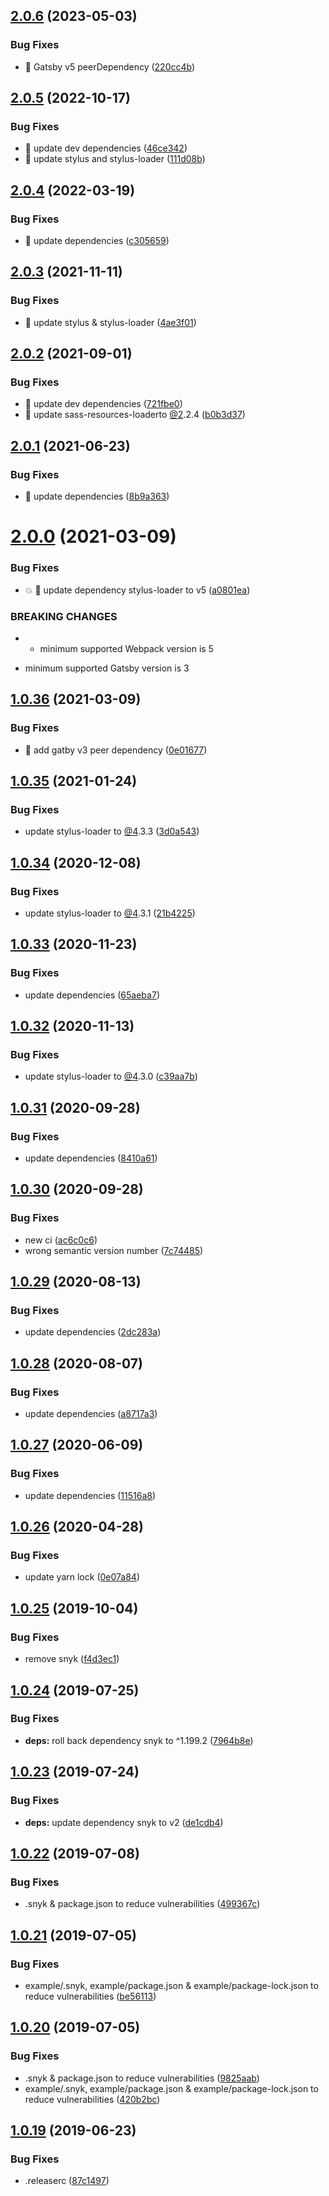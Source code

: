 ## [2.0.6](https://github.com/JimmyBeldone/gatsby-plugin-stylus-resources/compare/v2.0.5...v2.0.6) (2023-05-03)


### Bug Fixes

* 🐛 Gatsby v5 peerDependency ([220cc4b](https://github.com/JimmyBeldone/gatsby-plugin-stylus-resources/commit/220cc4b4c83f0e51fb1b02a0f598c1e6a9767324))

## [2.0.5](https://github.com/JimmyBeldone/gatsby-plugin-stylus-resources/compare/v2.0.4...v2.0.5) (2022-10-17)


### Bug Fixes

* 🐛 update dev dependencies ([46ce342](https://github.com/JimmyBeldone/gatsby-plugin-stylus-resources/commit/46ce342dac824d00f8f2da24cb76723babf986a8))
* 🐛 update stylus and stylus-loader ([111d08b](https://github.com/JimmyBeldone/gatsby-plugin-stylus-resources/commit/111d08ba8103a5259bf3b52b1905bcd6b68e53e0))

## [2.0.4](https://github.com/JimmyBeldone/gatsby-plugin-stylus-resources/compare/v2.0.3...v2.0.4) (2022-03-19)


### Bug Fixes

* 🐛 update dependencies ([c305659](https://github.com/JimmyBeldone/gatsby-plugin-stylus-resources/commit/c305659b4a9a54240bcb398fb93f4f2a1b80b766))

## [2.0.3](https://github.com/JimmyBeldone/gatsby-plugin-stylus-resources/compare/v2.0.2...v2.0.3) (2021-11-11)


### Bug Fixes

* 🐛 update stylus & stylus-loader ([4ae3f01](https://github.com/JimmyBeldone/gatsby-plugin-stylus-resources/commit/4ae3f0110604c7931ca85b9c8cc95e32165e571c))

## [2.0.2](https://github.com/JimmyBeldone/gatsby-plugin-stylus-resources/compare/v2.0.1...v2.0.2) (2021-09-01)


### Bug Fixes

* 🐛 update dev dependencies ([721fbe0](https://github.com/JimmyBeldone/gatsby-plugin-stylus-resources/commit/721fbe00ab072178eb7131d80894a82cdf129872))
* 🐛 update sass-resources-loaderto [@2](https://github.com/2).2.4 ([b0b3d37](https://github.com/JimmyBeldone/gatsby-plugin-stylus-resources/commit/b0b3d37e832c1fb2abb0f6e36541286b6a8ac08e))

## [2.0.1](https://github.com/JimmyBeldone/gatsby-plugin-stylus-resources/compare/v2.0.0...v2.0.1) (2021-06-23)


### Bug Fixes

* 🐛 update dependencies ([8b9a363](https://github.com/JimmyBeldone/gatsby-plugin-stylus-resources/commit/8b9a363a76e63a1cf47f35193acdf9dd3a9e4da1))

# [2.0.0](https://github.com/JimmyBeldone/gatsby-plugin-stylus-resources/compare/v1.0.36...v2.0.0) (2021-03-09)


### Bug Fixes

* 💥 🐛 update dependency stylus-loader to v5 ([a0801ea](https://github.com/JimmyBeldone/gatsby-plugin-stylus-resources/commit/a0801eaaf4747fc746326c3fc0cf0ce1dd7c8384))


### BREAKING CHANGES

* - minimum supported Webpack version is 5
- minimum supported Gatsby version is 3

## [1.0.36](https://github.com/JimmyBeldone/gatsby-plugin-stylus-resources/compare/v1.0.35...v1.0.36) (2021-03-09)


### Bug Fixes

* 🐛 add gatby v3 peer dependency ([0e01677](https://github.com/JimmyBeldone/gatsby-plugin-stylus-resources/commit/0e0167785d4b9d1bc897bf7427fcf2afee87426b))

## [1.0.35](https://github.com/JimmyBeldone/gatsby-plugin-stylus-resources/compare/v1.0.34...v1.0.35) (2021-01-24)


### Bug Fixes

* update stylus-loader to [@4](https://github.com/4).3.3 ([3d0a543](https://github.com/JimmyBeldone/gatsby-plugin-stylus-resources/commit/3d0a54355f44ad833648ade88bdcad376a41a107))

## [1.0.34](https://github.com/JimmyBeldone/gatsby-plugin-stylus-resources/compare/v1.0.33...v1.0.34) (2020-12-08)


### Bug Fixes

* update stylus-loader to [@4](https://github.com/4).3.1 ([21b4225](https://github.com/JimmyBeldone/gatsby-plugin-stylus-resources/commit/21b422580238a6b8c8efb52146e732184a2cf23e))

## [1.0.33](https://github.com/JimmyBeldone/gatsby-plugin-stylus-resources/compare/v1.0.32...v1.0.33) (2020-11-23)


### Bug Fixes

* update dependencies ([65aeba7](https://github.com/JimmyBeldone/gatsby-plugin-stylus-resources/commit/65aeba7f30a0938a3c2bf63529e7380fdf9b5f2e))

## [1.0.32](https://github.com/JimmyBeldone/gatsby-plugin-stylus-resources/compare/v1.0.31...v1.0.32) (2020-11-13)


### Bug Fixes

* update stylus-loader to [@4](https://github.com/4).3.0 ([c39aa7b](https://github.com/JimmyBeldone/gatsby-plugin-stylus-resources/commit/c39aa7bb2a4f7c82d481567429f34e9f281e1251))

## [1.0.31](https://github.com/JimmyBeldone/gatsby-plugin-stylus-resources/compare/v1.0.30...v1.0.31) (2020-09-28)


### Bug Fixes

* update dependencies ([8410a61](https://github.com/JimmyBeldone/gatsby-plugin-stylus-resources/commit/8410a616c9a5b0e67a965f3817e2983870df57bb))

## [1.0.30](https://github.com/JimmyBeldone/gatsby-plugin-stylus-resources/compare/v1.0.29...v1.0.30) (2020-09-28)


### Bug Fixes

* new ci ([ac6c0c6](https://github.com/JimmyBeldone/gatsby-plugin-stylus-resources/commit/ac6c0c64d25731fdf7527bf7523fa7f1bd163f87))
* wrong semantic version number ([7c74485](https://github.com/JimmyBeldone/gatsby-plugin-stylus-resources/commit/7c7448557b6b875873afd73946c8c8c699eec558))

## [1.0.29](https://github.com/JimmyBeldone/gatsby-plugin-stylus-resources/compare/v1.0.28...v1.0.29) (2020-08-13)


### Bug Fixes

* update dependencies ([2dc283a](https://github.com/JimmyBeldone/gatsby-plugin-stylus-resources/commit/2dc283a1cd1cc029cf197cf91bf7548b225043d5))

## [1.0.28](https://github.com/JimmyBeldone/gatsby-plugin-stylus-resources/compare/v1.0.27...v1.0.28) (2020-08-07)


### Bug Fixes

* update dependencies ([a8717a3](https://github.com/JimmyBeldone/gatsby-plugin-stylus-resources/commit/a8717a3a7bbc8001fc89ae838b74c0fee344fffa))

## [1.0.27](https://github.com/JimmyBeldone/gatsby-plugin-stylus-resources/compare/v1.0.26...v1.0.27) (2020-06-09)


### Bug Fixes

* update dependencies ([11516a8](https://github.com/JimmyBeldone/gatsby-plugin-stylus-resources/commit/11516a8f1118a457de7ce65a4bc8cb02437ff2f7))

## [1.0.26](https://github.com/JimmyBeldone/gatsby-plugin-stylus-resources/compare/v1.0.25...v1.0.26) (2020-04-28)


### Bug Fixes

* update yarn lock ([0e07a84](https://github.com/JimmyBeldone/gatsby-plugin-stylus-resources/commit/0e07a84e5e1e40a1b7a72ae8f20531375ef72474))

## [1.0.25](https://github.com/JimmyBeldone/gatsby-plugin-stylus-resources/compare/v1.0.24...v1.0.25) (2019-10-04)


### Bug Fixes

* remove snyk ([f4d3ec1](https://github.com/JimmyBeldone/gatsby-plugin-stylus-resources/commit/f4d3ec1))

## [1.0.24](https://github.com/JimmyBeldone/gatsby-plugin-stylus-resources/compare/v1.0.23...v1.0.24) (2019-07-25)


### Bug Fixes

* **deps:** roll back dependency snyk to ^1.199.2 ([7964b8e](https://github.com/JimmyBeldone/gatsby-plugin-stylus-resources/commit/7964b8e))

## [1.0.23](https://github.com/JimmyBeldone/gatsby-plugin-stylus-resources/compare/v1.0.22...v1.0.23) (2019-07-24)


### Bug Fixes

* **deps:** update dependency snyk to v2 ([de1cdb4](https://github.com/JimmyBeldone/gatsby-plugin-stylus-resources/commit/de1cdb4))

## [1.0.22](https://github.com/JimmyBeldone/gatsby-plugin-stylus-resources/compare/v1.0.21...v1.0.22) (2019-07-08)


### Bug Fixes

* .snyk & package.json to reduce vulnerabilities ([499367c](https://github.com/JimmyBeldone/gatsby-plugin-stylus-resources/commit/499367c))

## [1.0.21](https://github.com/JimmyBeldone/gatsby-plugin-stylus-resources/compare/v1.0.20...v1.0.21) (2019-07-05)


### Bug Fixes

* example/.snyk, example/package.json & example/package-lock.json to reduce vulnerabilities ([be56113](https://github.com/JimmyBeldone/gatsby-plugin-stylus-resources/commit/be56113))

## [1.0.20](https://github.com/JimmyBeldone/gatsby-plugin-stylus-resources/compare/v1.0.19...v1.0.20) (2019-07-05)


### Bug Fixes

* .snyk & package.json to reduce vulnerabilities ([9825aab](https://github.com/JimmyBeldone/gatsby-plugin-stylus-resources/commit/9825aab))
* example/.snyk, example/package.json & example/package-lock.json to reduce vulnerabilities ([420b2bc](https://github.com/JimmyBeldone/gatsby-plugin-stylus-resources/commit/420b2bc))

## [1.0.19](https://github.com/JimmyBeldone/gatsby-plugin-stylus-resources/compare/v1.0.18...v1.0.19) (2019-06-23)


### Bug Fixes

* .releaserc ([87c1497](https://github.com/JimmyBeldone/gatsby-plugin-stylus-resources/commit/87c1497))
